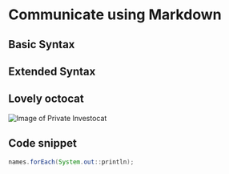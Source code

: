 # Communicate using Markdown
## ‎Basic Syntax
## Extended Syntax

## Lovely octocat
![Image of Private Investocat](https://octodex.github.com/images/privateinvestocat.jpg)

## Code snippet
``` java
names.forEach(System.out::println);
```
